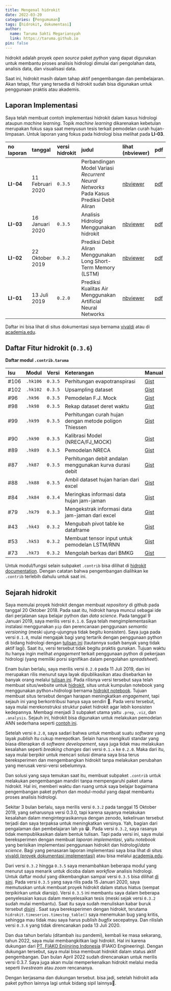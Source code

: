 ```yaml
---
title: Mengenal hidrokit
date: 2022-03-20
categories: [Pengumuman]
tags: [hidrokit, dokumentasi]
author:
  name: Taruma Sakti Megariansyah
  link: https://taruma.github.io
pin: false
---
```


hidrokit adalah proyek _open source_ paket _python_ yang dapat digunakan untuk membantu proses analisis hidrologi dimulai dari pengolahan data, analisis data, dan visualisasi data.

Saat ini, hidrokit masih dalam tahap aktif pengembangan dan pembelajaran. Akan tetapi, fitur yang tersedia di hidrokit sudah bisa digunakan untuk penggunaan praktis atau akademis. 

## Laporan Implementasi
Saya telah membuat contoh implementasi hidrokit dalam kasus hidrologi ataupun _machine learning_. Topik _machine learning_ dikarenakan kebetulan merupakan fokus saya saat menyusun tesis terkait pemodelan curah hujan-limpasan. Untuk laporan yang fokus pada hidrologi bisa melihat pada **LI-03**.

no laporan | tanggal | versi hidrokit | judul | lihat (nbviewer) | pdf
:- | :- | :- | :- | :- | :-
**LI-04** | 11 Februari 2020 | `0.3.5` | Perbandingan Model Variasi _Recurrent Neural Networks_ Pada Kasus Prediksi Debit Aliran | [nbviewer](https://nbviewer.org/gist/taruma/9d1ef5c6d629c792bed0c3f68b324675) | [pdf](https://1drv.ms/b/s!AmxSTa4UunElhoVm7i0EuKdPkPlzVg?e=rjXNpf) 
**LI-03** | 16 Januari 2020 | `0.3.5` | Analisis Hidrologi Menggunakan hidrokit | [nbviewer](https://nbviewer.jupyter.org/gist/taruma/4c1ed1212290965ecda056f45d7aaea2) | [pdf](https://1drv.ms/b/s!AmxSTa4UunElhoU3ehyoy45_RG6hjA?e=5wUb8d)
**LI-02** | 22 Oktober 2019 | `0.3.2` | Prediksi Debit Aliran Menggunakan Long Short-Term Memory (LSTM) | [nbviewer](https://nbviewer.jupyter.org/gist/taruma/8186dba212875f6b3f1677a5e2f9a70f) | [pdf](https://1drv.ms/b/s!AmxSTa4UunElhoU1sISX0gc4BammwQ?e=MGHcwT)
**LI-01** | 13 Juli 2019 | `0.2.0` | Prediksi Kualitas Air Menggunakan Artificial Neural Networks | [nbviewer](https://nbviewer.jupyter.org/gist/taruma/12bf06ab7307340525eecf5b3c8beb9c) | [pdf](https://1drv.ms/b/s!AmxSTa4UunElhoU27FZ3pMHVvWeMsA?e=ouC2KK)

Daftar ini bisa lihat di situs dokumentasi saya bernama [vivaldi](https://taruma.github.io/vivaldi/laporan-implementasi) atau di [academia.edu](https://independent.academia.edu/TarumaMegariansyah).

## Daftar Fitur hidrokit (`0.3.6`)

**Daftar modul `.contrib.taruma`**

Isu | Modul | Versi | Keterangan | Manual
:- | :- | :- | :- | :-
#106 | `.hk106` | `0.3.5` | Perhitungan evapotranspirasi | [Gist](https://gist.github.com/taruma/7f81cf0fea5250cfe47942b4e16a8a65)
#102 | `.hk102` | `0.3.5` | Upsampling dataset | [Gist](https://gist.github.com/taruma/96c321175ecac3e51350ef4c94f3d7d4)
#96 | `.hk96` | `0.3.5` | Pemodelan F.J. Mock | [Gist](https://gist.github.com/taruma/ae5c0209ef19b088e3cd9dd22508af5c)
#98 | `.hk98` | `0.3.5` | Rekap dataset deret waktu | [Gist](https://gist.github.com/taruma/aca7f90c8fbb0034587809883d0d9e92)
#99 | `.hk99` | `0.3.5` | Perhitungan curah hujan dengan metode poligon Thiessen | [Gist](https://gist.github.com/taruma/8dd920bee9fa95cf6eba39cc9d694953)
#90 | `.hk90` | `0.3.5` | Kalibrasi Model (NRECA/FJ_MOCK) | [Gist](https://gist.github.com/taruma/906e1577111208291e0725229c7d0a76)
#89 | `.hk89` | `0.3.5` | Pemodelan NRECA | [Gist](https://gist.github.com/taruma/1502a7aa67cf074969d806cd3ffdf35c)
#87 | `.hk87` | `0.3.5` | Perhitungan debit andalan menggunakan kurva durasi debit | [Gist](https://gist.github.com/taruma/0b0ebf3ba12d4acf7cf11df905d2ec9c)
#88 | `.hk88` | `0.3.5` | Ambil dataset hujan harian dari excel | [Gist](https://gist.github.com/taruma/6d48b3ec9d601019c15fb5833ae03730)
#84 | `.hk84` | `0.3.4` | Meringkas informasi data hujan jam-jaman | [Gist](https://gist.github.com/taruma/cad07f29ffc025ba9e7801e752be3444)
#79 | `.hk79` | `0.3.3` | Mengekstrak informasi data jam-jaman dari excel | [Gist](https://gist.github.com/taruma/05dab67fac8313a94134ac02d0398897)
#43 | `.hk43` | `0.3.2` | Mengubah pivot table ke dataframe | [Gist](https://gist.github.com/taruma/a9dd4ea61db2526853b99600909e9c50)
#53 | `.hk53` | `0.3.2` | Membuat tensor input untuk pemodelan LSTM/RNN | [Gist](https://gist.github.com/taruma/50460ebfaab5a30c41e7f1a1ac0853e2)
#73 | `.hk73` | `0.3.2` | Mengolah berkas dari BMKG | [Gist](https://gist.github.com/taruma/b00880905f297013f046dad95dc2e284)

Untuk modul/fungsi selain subpaket `.contrib` bisa dilihat di [hidrokit documentation](https://hidrokit.readthedocs.io). Dengan catatan bahwa pengembangan dialihkan ke `.contrib` terlebih dahulu untuk saat ini. 

## Sejarah hidrokit
Saya memulai proyek hidrokit dengan membuat _repository_ di github pada tanggal 20 Oktober 2018. Pada saat itu, hidrokit hanya muncul sebagai ide dari perjalanan saya belajar python dan _data science_. Pada tanggal 9 Januari 2019, saya merilis versi `0.1.0`. Saya telah mengimplementasikan instalasi menggunakan `pip` dan perencanaan penggunaan _semantic versioning_ (meski ujung-ujungnya tidak begitu konsisten). Saya juga pada versi `0.1.0`, mulai mengajak bagi yang tertarik dengan penggunaan python di bidang hidrologi dengan [tulisan ini](https://medium.com/@taruma/hidrokit-analisis-hidrologi-dengan-python-bdcad9e5865d) (tautannya sudah banyak yang tidak aktif lagi). Saat itu, versi tersebut tidak begitu praktis gunakan. Tujuan waktu itu hanya ingin melihat _engagement_ terkait penggunaan python di pekerjaan hidrologi (yang memiliki porsi signifikan dalam pengolahan _spreadsheet_).

Enam bulan berlalu, saya merilis versi `0.2.0` pada 11 Juli 2019, dan ini merupakan rilis menurut saya layak dipublikasikan atau disebarkan ke banyak orang melalui [tulisan ini](https://taruma.github.io/articles/rilis-hidrokit-0-2-0). Pada rilisnya versi tersebut saya telah membuat situs/website untuk [hidrokit](https://hidrokit.github.io/hidrokit), situs untuk kumpulan notebook yang menggunakan python+hidrologi bernama [hidrokit notebook](https://hidrokit.github.io/notebook). Tujuan membuat situs tersebut dengan harapan meningkatkan _engagement_, tapi sejauh ini yang berkontribusi hanya saya sendiri 🤣. Pada versi tersebut, saya mulai merekonstruksi struktur paket hidrokit agar lebih konsisten kedepannya. Membagi menjadi 3 subpaket utama yaitu `.prep`, `.viz`, dan `.analysis`.  Sejauh ini, hidrokit bisa digunakan untuk melakukan pemodelan ANN sederhana seperti [contoh ini](https://nbviewer.org/github/taruma/hidrokit-nb/blob/master/notebook/taruma_demo_ann_ka_2_0_0.ipynb).

Setelah versi `0.2.0`, saya sadari bahwa untuk membuat suatu _software_ yang layak _publish_ itu cukup merepotkan. Selain harus mengikuti standar yang biasa diterapkan di _software developement_, saya juga tidak mau melakukan kesalahan seperti _breaking changes_ dari versi `0.1.x` ke `0.2.0`. Maka dari itu, saya mulai berpikir untuk mencari solusi dimana saya bisa terus bereksperimen dan mengembangkan hidrokit tanpa melakukan perubahan yang merusak versi-versi sebelumnya. 

Dan solusi yang saya temukan saat itu, membuat subpaket `.contrib` untuk melakukan pengembangan mandiri tanpa mempengaruhi paket utama hidrokit. Hal ini, memberi waktu dan ruang untuk saya belajar bagaimana pengembangan paket python dan modul-modul yang dapat membantu proses analisis hidrologi. 

Sekitar 3 bulan berlalu, saya merilis versi `0.3.2` pada tanggal 15 Oktober 2019, yang seharusnya versi 0.3.0, tapi karena sayanya melakukan kesalahan dalam mengintegrasikannya dengan zenodo, kekeliruan tersebut terjadi dan saya terpaksa untuk meningkatkan versinya. Yah, bagian dari pengalaman dan pembelajaran lah ya 😁. Pada versi `0.3.2`, saya rasanya tidak mempublikasikan dalam bentuk tulisan. Tapi pada versi ini, saya mulai bereksperimen dengan membuat _laporan implementasi_, yaitu _notebook_ yang berisikan implementasi penggunaan hidrokit dan hidrologi/_data science_. Bagi yang penasaran laporan implementasi saya bisa lihat di situs [vivaldi (proyek dokumentasi implementasi)](https://taruma.github.io/vivaldi/laporan-implementasi) atau bisa melalui [academia.edu](https://independent.academia.edu/TarumaMegariansyah).

Dari versi `0.3.2` hingga `0.3.5` saya menambahkan beberapa modul yang menurut saya menarik untuk dicoba dalam _workflow_ analisis hidrologi. Untuk daftar modul yang dikembangkan sampai versi `0.3.5` bisa dilihat [di sini](https://taruma.github.io/articles/hidrokit-contrib-taruma).  Pada versi `0.3.5` yang saya rilis pada 15 Januari 2020, saya memutuskan untuk membuat proyek hidrokit dalam status hiatus (sempat terpikirkan untuk diarsip). Versi `0.3.5` ini membantu saya dalam beberapa penyelesaian kasus dalam menyelesaikan tesis (meski sejak versi `0.3.2` sudah mulai membantu). Saat itu saya sudah menuliskan kabar buruk tersebut [disini](https://medium.com/@taruma/hidrokit-pada-tahun-2020-c00cd8860c0e) . Saat saya bereksperimen dengan hidrokit, terutama  `hidrokit.timeseries.timestep_table()` saya menemukan bug yang kritis, sehingga mau tidak mau saya harus publish _bugfix_ secepatnya. Dan rilislah versi `0.3.6` yang tidak direncanakan pada 13 Juli 2020. 

Dan dua tahun berlalu (ditambah isu pandemi), kembali ke masa sekarang, tahun 2022, saya mulai membangkitkan lagi hidrokit. Hal ini karena dukungan dari [PT. FIAKO Enjiniring Indonesia](http://www.fiako.co.id/) (FIAKO Engineering). Dengan dukungan tersebut, saya mulai bisa membuat hidrokit dalam status aktif pengembangan. Dan bulan April 2022 sudah direncanakan untuk merilis versi 0.3.7. Saya juga akan mulai memperkenalkan hidrokit melalui media seperti _livestream_ atau _zoom_ rencananya.  

Dengan kerjasama dan dukungan tersebut. bisa jadi, setelah hidrokit ada paket python lainnya lagi untuk bidang sipil lainnya🤞.